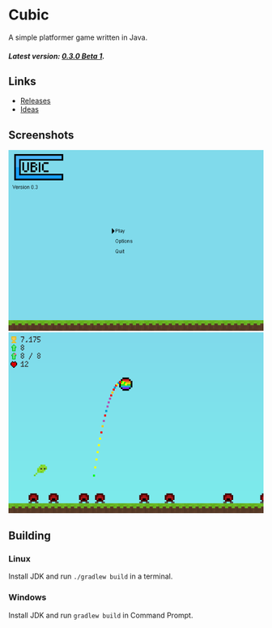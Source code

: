 # Cubic
A simple platformer game written in Java.
##### Latest version: [0.3.0 Beta 1](https://github.com/Juuxel/Cubic/releases/tag/v0.3.0-beta1).

## Links
- [Releases](https://github.com/Juuxel/Cubic/releases)
- [Ideas](https://gist.github.com/Juuxel/e671f472a1437255cdd5/9d4933cb1e0366ac3e068f8ef55cfb13a5864cd7)

## Screenshots
![Start screen](./images/startScreen.png)
![Gameplay](./images/game.png)

## Building
### Linux
Install JDK and run ```./gradlew build``` in a terminal.
### Windows
Install JDK and run ```gradlew build``` in Command Prompt.
